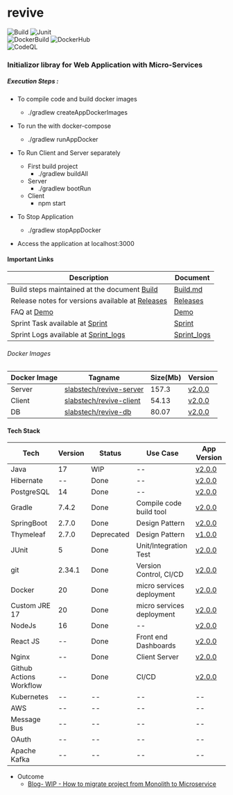 # revive
 
![Build](https://github.com/sachinsshetty/revive/actions/workflows/all_branch.yml/badge.svg) 
![Junit](https://github.com/sachinsshetty/revive/actions/workflows/test_unit_integration.yml/badge.svg)   
![DockerBuild](https://github.com/sachinsshetty/revive/actions/workflows/build_docker.yml/badge.svg)
![DockerHub](https://github.com/sachinsshetty/revive/actions/workflows/push_docker.yml/badge.svg)  
![CodeQL](https://github.com/sachinsshetty/revive/actions/workflows/codeql-analysis.yml/badge.svg)


### Initializor libray for Web Application with Micro-Services 

##### Execution Steps :
  * To compile code and build docker images
    * ./gradlew createAppDockerImages

  * To run the with docker-compose 
    * ./gradlew runAppDocker
  * To Run Client and Server separately
    * First build project
      * ./gradlew buildAll
    * Server
      * ./gradlew bootRun
    * Client
      * npm start

  * To Stop Application
    * ./gradlew stopAppDocker

  * Access the application at localhost:3000

      
#### Important Links

| Description | Document |
|---|---|
|Build steps maintained at the document [Build](https://github.com/sachinsshetty/revive/wiki/Build)|[Build.md](https://github.com/sachinsshetty/revive/wiki/Build)|
|Release notes for versions available at [Releases](https://github.com/sachinsshetty/revive/wiki/Release)|[Releases](https://github.com/sachinsshetty/revive/wiki/Release)|
|FAQ at [Demo](https://github.com/sachinsshetty/revive/wiki/Project-Demo-Revive)|[Demo](https://github.com/sachinsshetty/revive/wiki/Project-Demo-Revive)|
|Sprint Task available at [Sprint](https://github.com/sachinsshetty/revive/wiki/Sprint)|[Sprint](https://github.com/sachinsshetty/revive/wiki/Sprint)|
|Sprint Logs available at [Sprint_logs](https://github.com/sachinsshetty/revive/wiki/Sprint-Logs)|[Sprint_logs](https://github.com/sachinsshetty/revive/wiki/Sprint-Logs)|


###### Docker Images

| Docker Image | Tagname | Size(Mb) | Version |
|---|---|---|---|
| Server | [slabstech/revive-server](https://hub.docker.com/r/slabstech/revive-server) | 157.3 | [v2.0.0](https://github.com/sachinsshetty/revive/releases/tag/v2.0.0) |
| Client | [slabstech/revive-client](https://hub.docker.com/r/slabstech/revive-client) | 54.13 | [v2.0.0](https://github.com/sachinsshetty/revive/releases/tag/v2.0.0) |
| DB | [slabstech/revive-db](https://hub.docker.com/r/slabstech/revive-db) | 80.07 | [v2.0.0](https://github.com/sachinsshetty/revive/releases/tag/v2.0.0) |

#### Tech Stack

  |Tech | Version | Status | Use Case | App Version |
  |---|---|---|---|---|
  | Java | 17  | WIP |-- | [v2.0.0](https://github.com/sachinsshetty/revive/releases/tag/v2.0.0) |
  | Hibernate | -- | Done |-- | [v2.0.0](https://github.com/sachinsshetty/revive/releases/tag/v2.0.0) |
  | PostgreSQL | 14 | Done |-- | [v2.0.0](https://github.com/sachinsshetty/revive/releases/tag/v2.0.0) |
  | Gradle | 7.4.2 | Done | Compile code build tool | [v2.0.0](https://github.com/sachinsshetty/revive/releases/tag/v2.0.0) |
  | SpringBoot  | 2.7.0 | Done | Design Pattern | [v2.0.0](https://github.com/sachinsshetty/revive/releases/tag/v2.0.0) |
  | Thymeleaf | 2.7.0 | Deprecated | Design Pattern | [v1.0.0](https://github.com/sachinsshetty/revive/releases/tag/v1.0.0) |
  | JUnit | 5 | Done | Unit/Integration Test | [v2.0.0](https://github.com/sachinsshetty/revive/releases/tag/v2.0.0) |
  | git | 2.34.1 | Done | Version Control, CI/CD | [v2.0.0](https://github.com/sachinsshetty/revive/releases/tag/v2.0.0)|
  | Docker | 20 | Done | micro services deployment | [v2.0.0](https://github.com/sachinsshetty/revive/releases/tag/v2.0.0) |
  | Custom JRE 17 | 20 | Done | micro services deployment | [v2.0.0](https://github.com/sachinsshetty/revive/releases/tag/v2.0.0) |
  | NodeJs | 16 | Done |-- | [v2.0.0](https://github.com/sachinsshetty/revive/releases/tag/v2.0.0) |
  | React JS | -- | Done | Front end Dashboards | [v2.0.0](https://github.com/sachinsshetty/revive/releases/tag/v2.0.0)|
  | Nginx | -- | Done | Client Server | [v2.0.0](https://github.com/sachinsshetty/revive/releases/tag/v2.0.0) |
  | Github Actions Workflow | -- | Done | CI/CD | [v2.0.0](https://github.com/sachinsshetty/revive/releases/tag/v2.0.0) |
  | Kubernetes | -- | -- | -- |-- |
  | AWS | -- | -- |-- |-- |
  | Message Bus| -- |-- |-- |-- |
  | OAuth | -- | -- |-- |-- |
  | Apache Kafka | -- | -- |-- |-- |

* Outcome
  * [Blog- WIP - How to migrate project from Monolith to Microservice](https://slabstech.github.io/blog/monolith-microservice/)
